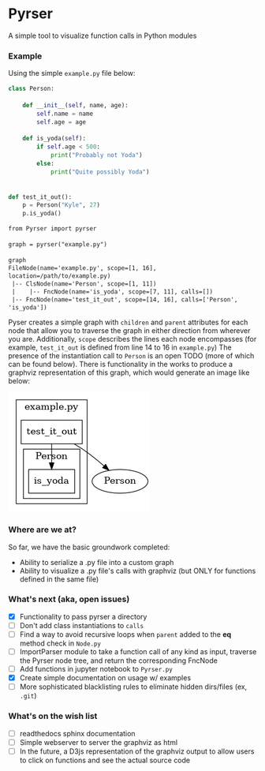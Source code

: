 # Pyrser
A simple tool to visualize function calls in Python modules

### Example
Using the simple ``example.py`` file below:
```python
class Person:
    
    def __init__(self, name, age):
        self.name = name
        self.age = age

    def is_yoda(self):
        if self.age < 500:
            print("Probably not Yoda")
        else:
            print("Quite possibly Yoda")


def test_it_out():
    p = Person("Kyle", 27)
    p.is_yoda()
```

```
from Pyrser import pyrser

graph = pyrser("example.py")

graph
FileNode(name='example.py', scope=[1, 16], location=/path/to/example.py)
 |-- ClsNode(name='Person', scope=[1, 11])
 |    |-- FncNode(name='is_yoda', scope=[7, 11], calls=[])
 |-- FncNode(name='test_it_out', scope=[14, 16], calls=['Person', 'is_yoda'])
```

Pyser creates a simple graph with `children` and `parent` attributes for each node that allow you to traverse the graph in either direction from wherever you are. Additionally, `scope` describes the lines each node encompasses (for example, ``test_it_out`` is defined from line 14 to 16 in ``example.py``) The presence of the instantiation call to ``Person`` is an open TODO (more of which can be found below). There is functionality in the works to produce a graphviz representation of this graph, which would generate an image like below:

![Alt text](images/example.png "example.png")

### Where are we at?
So far, we have the basic groundwork completed:
- Ability to serialize a .py file into a custom graph
- Ability to visualize a .py file's calls with graphviz (but ONLY for functions defined in the same file)

### What's next (aka, open issues)
* [x] Functionality to pass pyrser a directory
* [ ] Don't add class instantiations to `calls`
* [ ] Find a way to avoid recursive loops when `parent` added to the __eq__ method check in ``Node.py``
* [ ] ImportParser module to take a function call of any kind as input, traverse the Pyrser node tree, and return the corresponding FncNode
* [ ] Add functions in jupyter notebook to ``Pyrser.py``
* [x] Create simple documentation on usage w/ examples
* [ ] More sophisticated blacklisting rules to eliminate hidden dirs/files (ex, ``.git``)

### What's on the wish list
* [ ] readthedocs sphinx documentation
* [ ] Simple webserver to server the graphviz as html
* [ ] In the future, a D3js representation of the graphviz output to allow users to click on functions and see the actual source code
